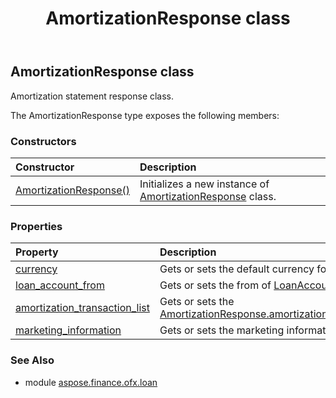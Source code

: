 ﻿---
title: AmortizationResponse class
second_title: Aspose.Finance for Python via .NET API References
description: 
type: docs
weight: 20
url: /python-net/aspose.finance.ofx.loan/amortizationresponse/
is_root: false
---

## AmortizationResponse class

Amortization statement response class.



The AmortizationResponse type exposes the following members:

### Constructors
| Constructor | Description |
| :- | :- |
| [AmortizationResponse()](/finance/python-net/aspose.finance.ofx.loan/amortizationresponse/__init__/#) | Initializes a new instance of [AmortizationResponse](/finance/python-net/aspose.finance.ofx.loan/amortizationresponse) class. |


### Properties
| Property | Description |
| :- | :- |
| [currency](/finance/python-net/aspose.finance.ofx.loan/amortizationresponse/currency) | Gets or sets the default currency for the statement |
| [loan_account_from](/finance/python-net/aspose.finance.ofx.loan/amortizationresponse/loan_account_from) | Gets or sets the from of [LoanAccount](/finance/python-net/aspose.finance.ofx/loanaccount). |
| [amortization_transaction_list](/finance/python-net/aspose.finance.ofx.loan/amortizationresponse/amortization_transaction_list) | Gets or sets the [AmortizationResponse.amortization_transaction_list](/finance/python-net/aspose.finance.ofx.loan/amortizationresponse#amortization_transaction_list). |
| [marketing_information](/finance/python-net/aspose.finance.ofx.loan/amortizationresponse/marketing_information) | Gets or sets the marketing information. |


### See Also

* module [aspose.finance.ofx.loan](../)
